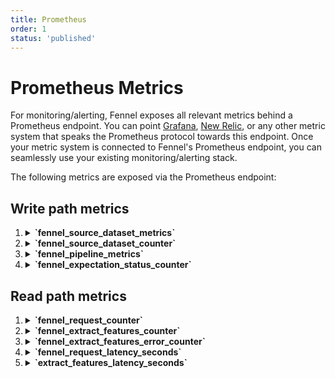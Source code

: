```yaml
---
title: Prometheus
order: 1
status: 'published'
---
```


# Prometheus Metrics

For monitoring/alerting, Fennel exposes all relevant metrics behind a Prometheus
endpoint. You can point [Grafana](/monitoring/prometheus), [New Relic](/monitoring/newrelic), 
or any other metric system that speaks the Prometheus protocol towards this endpoint. 
Once your metric system is connected to Fennel's Prometheus endpoint, you can 
seamlessly use your existing monitoring/alerting stack.

The following metrics are exposed via the Prometheus endpoint:

## Write path metrics
<ol>

<li>

<details>
   <summary><b> `fennel_source_dataset_metrics` </b></summary>

   Reports the rate & the health of data ingestion from sources into datasets

   Type: Gauge

   *Labels*:
    - `source_name` - name of the source
    - `dataset_name` - name of the dataset
    - `metric` - metric to report. Possible value are `backlog` & `event_timestamp_seconds`. 
        `backlog` reports the number of events ingested by the source but yet to be applied to the dataset.
        `event_timestamp_seconds` reports the event timestamp of the last message procssed (this is sampled and hence approximate).
   </details>
</li>

<li>
<details>
   <summary><b> `fennel_source_dataset_counter` </b></summary>

    Reports the count of schema errors encounted by a data source

    Type: Counter

   *Labels*:

    - `source_name` - name of the source
    - `dataset_name` - name of the dataset
    - `format` - format of the data being processed
    - `metric` - metric to report. Possible value are `msgs_processed` & `schema_error`. 
        `msgs_processed` reports the number of messages processed by the source dataset so far.
        `schema_error` reports the number of messages which failed due to schema mismatch related errors.
   </details>
</li>



<li>
<details>
   <summary><b> `fennel_pipeline_metrics` </b></summary>

    Reports the volume and the health of data flowing through the pipeline into the dataset

    Type: Gauge
    

   *Labels*:
    - `pipeline_name` - the name of the pipeline
    - `dataset_name` - the name of the dataset
    - `metric` - metric to report. Possible values are  `backlog`, `event_timestamp_seconds`, `error`.
     `backlog` reports the number of events in the input datasets that haven't been procssed by the pipeline.
     `event_timestamp_seconds` reports the event timestamp of the last message procssed (this is sampled and hence approximate).
     `error` is the number of messages for which the pipeline encountered an error.
   </details>
</li>

<li>
<details>
   <summary><b> `fennel_expectation_status_counter` </b></summary>

   Reports the number of rows in the dataset that passed/failed the given
   data expectation

   Type: Counter

   *Labels*:
   - `dataset` - the name of the dataset whose data is monitored
   - `expectation_name` – the name of the specific expectation
   - `status` - whether expectation passed or not. Valid values are `success` or `failure`
   </details>
</li>
</ol>


## Read path metrics
<ol>

<li>
<details>
   <summary><b> `fennel_request_counter` </b></summary>

   Reports the number of API calls to Fennel broken by the endpoint.

   Type: Counter

   *Labels*:
    - `target` - the endpoint invoked. Valid values are `sync`, `extract_features`, `log`, `extract_historical_features`.
    - `code` - the status code corresponding to the request. Valid values are valid HTTP codes.
   </details>
</li>

<li>
<details>
   <summary><b> `fennel_extract_features_counter` </b></summary>

   Reports the number of times a given feature has been extracted.

   Type: Counter

   *Labels*:
    - `featureset` - the name of the featureset in which the feature to be extracted is defined
    - `feature` - the name of the feature to be extracted
    - `workflow` - the name of the workflow set in the feature extraction call. Note that it defaults to `default` when not set.
    - `target` - either `extract_features` or `extract_historical_features`
   </details>
</li>

<li>
<details>
   <summary><b> `fennel_extract_features_error_counter` </b></summary>

   Reports the number of errors in feature extraction calls by workflow

   Type: Counter

   *Labels*:
    - `workflow` - the name of the workflow set in the feature extraction call. Note that it defaults to `default` when not set.
    - `target` - either `extract_features` or `extract_historical_features`.
    - `code` - the status code corresponding to the request. Valid values are valid HTTP codes.
   </details>
</li>

<li>
<details>
   <summary><b> `fennel_request_latency_seconds` </b></summary>

   Reports the latencies of the API calls made to Fennel.

   Type: Histogram

   *Labels*:
    - `target` - valid values are `extract_features`,`extract_historical_features`, `sync`, and `log`.
   </details>
</li>

<li>
<details>
   <summary><b> `extract_features_latency_seconds` </b></summary>

   Reports the latencies of feature extraction calls in particular.

   Type: Histogram

   *Labels*:
    - `workflow` - the name of the workflow set in the feature extraction call. Note that it defaults to `default` when not set.
    - `target` - either `extract_features` or `extract_historical_features`.
   </details>
</li>
</ol>

